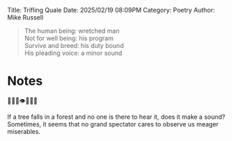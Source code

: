 Title: Trifling Quale
Date: 2025/02/19 08:09PM
Category: Poetry
Author: Mike Russell

> The human being: wretched man<br>
> Not for well being: his program<br>
> Survive and breed: his duty bound<br>
> His pleading voice: a minor sound

# Notes

🌳🌳🌳👁️🌳🌳🌳

If a tree falls in a forest and no one is there to hear it, does it make a sound? Sometimes, it seems that no grand spectator cares to observe us meager miserables.
